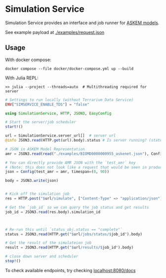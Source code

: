 # Simulation Service
Simulation Service provides an interface and job runner for [ASKEM models](https://github.com/DARPA-ASKEM/Model-Representations).

See example payload at [./examples/request.json](./examples/request.json)

## Usage

With docker compose:
```
docker compose --file docker/docker-compose.yml up --build
```

With Julia REPL:

```
>> julia --project --threads=auto  # Multithreading required for server
```

```julia
# Settings to run locally (without Terrarium Data Service)
ENV["SIMSERVICE_ENABLE_TDS"] = "false"

using SimulationService, HTTP, JSON3, EasyConfig

# Start the server/job scheduler
start!()

url = SimulationService.server_url[]  # server url
@info JSON3.read(HTTP.get(url).body).status # Is server running? (status == "ok")

# JSON in ASKEM Model Representation
amr = JSON3.read(read("./examples/BIOMD0000000955_askenet.json"), Config)

# You can directly provide AMR JSON with the `test_amr` key
# (Note: this does not look like a request that would be seen in production)
json = Config(test_amr = amr, timespan=(0, 90))

body = JSON3.write(json)


# Kick off the simulation job
res = HTTP.post("$url/simulate", ["Content-Type" => "application/json"]; body=body)

# Get the `job_id` so we can query the job status and get results
job_id = JSON3.read(res.body).simulation_id



# Re-run this until `status_obj.status == "complete"`
status = JSON3.read(HTTP.get("$url/jobs/status/$job_id").body)

# Get the result of the simulateion job
result = JSON3.read(HTTP.get("$url/results/$job_id").body)

# close down server and scheduler
stop!()
````

To check available endpoints, try checking [localhost:8080/docs](localhost:8080/docs)
